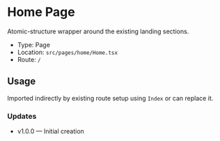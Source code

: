 # Home Page

Atomic-structure wrapper around the existing landing sections.

- Type: Page
- Location: `src/pages/home/Home.tsx`
- Route: `/`

## Usage
Imported indirectly by existing route setup using `Index` or can replace it.

### Updates
- v1.0.0 — Initial creation

